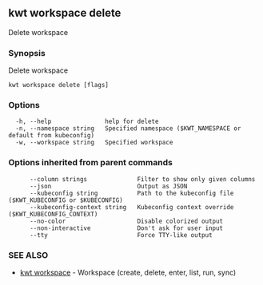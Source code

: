 ## kwt workspace delete

Delete workspace

### Synopsis

Delete workspace

```
kwt workspace delete [flags]
```

### Options

```
  -h, --help               help for delete
  -n, --namespace string   Specified namespace ($KWT_NAMESPACE or default from kubeconfig)
  -w, --workspace string   Specified workspace
```

### Options inherited from parent commands

```
      --column strings              Filter to show only given columns
      --json                        Output as JSON
      --kubeconfig string           Path to the kubeconfig file ($KWT_KUBECONFIG or $KUBECONFIG)
      --kubeconfig-context string   Kubeconfig context override ($KWT_KUBECONFIG_CONTEXT)
      --no-color                    Disable colorized output
      --non-interactive             Don't ask for user input
      --tty                         Force TTY-like output
```

### SEE ALSO

* [kwt workspace](kwt_workspace.md)	 - Workspace (create, delete, enter, list, run, sync)

